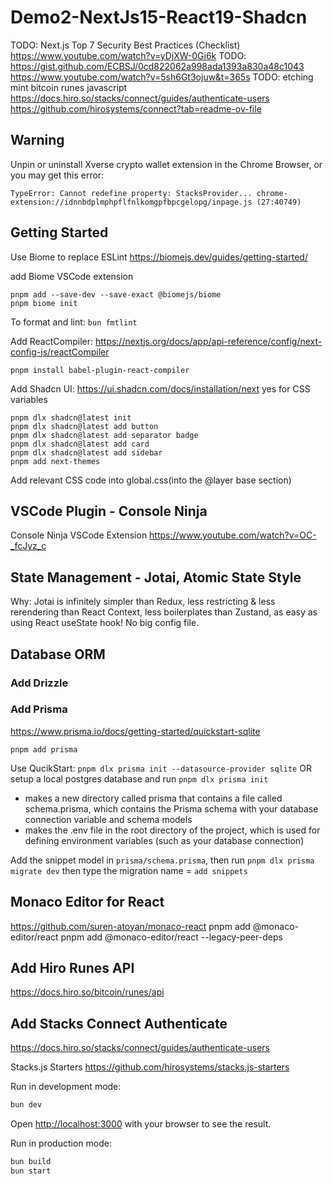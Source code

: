 # Demo2-NextJs15-React19-Shadcn

TODO: Next.js Top 7 Security Best Practices (Checklist)
https://www.youtube.com/watch?v=yDjXW-0Gi6k
TODO: https://gist.github.com/ECBSJ/0cd822062a998ada1393a830a48c1043
https://www.youtube.com/watch?v=5sh6Gt3ojuw&t=365s
TODO: etching mint bitcoin runes javascript
https://docs.hiro.so/stacks/connect/guides/authenticate-users
https://github.com/hirosystems/connect?tab=readme-ov-file

## Warning
Unpin or uninstall Xverse crypto wallet extension in the Chrome Browser, or you may get this error:
```
TypeError: Cannot redefine property: StacksProvider... chrome-extension://idnnbdplmphpflfnlkomgpfbpcgelopg/inpage.js (27:40749)
```

## Getting Started

Use Biome to replace ESLint
https://biomejs.dev/guides/getting-started/

add Biome VSCode extension
```
pnpm add --save-dev --save-exact @biomejs/biome
pnpm biome init
```

To format and lint: `bun fmtlint`

Add ReactCompiler:
https://nextjs.org/docs/app/api-reference/config/next-config-js/reactCompiler
```
pnpm install babel-plugin-react-compiler
```

Add Shadcn UI: 
https://ui.shadcn.com/docs/installation/next
yes for CSS variables
```
pnpm dlx shadcn@latest init
pnpm dlx shadcn@latest add button
pnpm dlx shadcn@latest add separator badge 
pnpm dlx shadcn@latest add card
pnpm dlx shadcn@latest add sidebar
pnpm add next-themes
```
Add relevant CSS code into global.css(into the @layer base section)

## VSCode Plugin - Console Ninja
Console Ninja VSCode Extension 
https://www.youtube.com/watch?v=OC-_fcJyz_c

## State Management - Jotai, Atomic State Style
Why: Jotai is infinitely simpler than Redux, less restricting & less rerendering than React Context, less boilerplates than Zustand, as easy as using React useState hook! No big config file.

## Database ORM
### Add Drizzle

### Add Prisma
https://www.prisma.io/docs/getting-started/quickstart-sqlite
```
pnpm add prisma
```

Use QucikStart: `pnpm dlx prisma init --datasource-provider sqlite`
OR setup a local postgres database and run `pnpm dlx prisma init`
- makes a new directory called prisma that contains a file called schema.prisma, which contains the Prisma schema with your database connection variable and schema models
- makes the .env file in the root directory of the project, which is used for defining environment variables (such as your database connection)

Add the snippet model in `prisma/schema.prisma`, then run `pnpm dlx prisma migrate dev`
then type the migration name = `add snippets`

## Monaco Editor for React 
https://github.com/suren-atoyan/monaco-react
pnpm add @monaco-editor/react
pnpm add @monaco-editor/react --legacy-peer-deps

## Add Hiro Runes API
https://docs.hiro.so/bitcoin/runes/api

## Add Stacks Connect Authenticate
https://docs.hiro.so/stacks/connect/guides/authenticate-users

Stacks.js Starters
https://github.com/hirosystems/stacks.js-starters

Run in development mode:

```bash
bun dev
```

Open [http://localhost:3000](http://localhost:3000) with your browser to see the result.

Run in production mode:
```bash
bun build
bun start
```